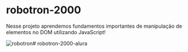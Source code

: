 # robotron-2000

Nesse projeto aprendemos fundamentos importantes de manipulação de elementos no DOM utilizando JavaScript!

![robotron](https://user-images.githubusercontent.com/69656085/219884902-e2e577d4-dc11-4b9a-9a87-afdd9578e506.png)# robotron-2000-alura
